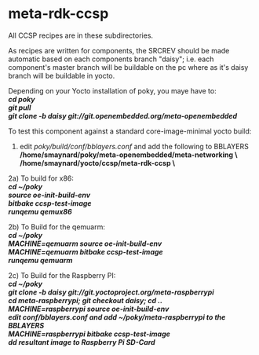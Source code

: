 meta-rdk-ccsp
=============

All CCSP recipes are in these subdirectories.

As recipes are written for components, the SRCREV should be made automatic based on each components branch "daisy"; i.e. each component's master branch will be buildable on the pc where as it's daisy branch will be buildable in yocto.

Depending on your Yocto installation of poky, you maye have to:<br>
<b><i>cd poky</i></b><br>
<b><i>git pull</i></b><br>
<b><i>git clone -b daisy git://git.openembedded.org/meta-openembedded</i></b><br>

To test this component against a standard core-image-minimal yocto build:

1) edit <i>poky/build/conf/bblayers.conf</i> and add the following to BBLAYERS<br>
   <b>/home/smaynard/poky/meta-openembedded/meta-networking \\</b><br>
   <b>/home/smaynard/yocto/ccsp/meta-rdk-ccsp \\</b>

2a) To build for x86:<br>
<b><i>cd ~/poky</i></b><br>
<b><i>source oe-init-build-env</i></b><br>
<b><i>bitbake ccsp-test-image</i></b><br>
<b><i>runqemu qemux86</i></b><br>

2b) To Build for the qemuarm:<br>
<b><i>cd ~/poky</i></b><br>
<b><i>MACHINE=qemuarm source oe-init-build-env</i></b><br>
<b><i>MACHINE=qemuarm bitbake ccsp-test-image</i></b><br>
<b><i>runqemu qemuarm</i></b><br>

2c) To Build for the Raspberry PI:<br>
<b><i>cd ~/poky</i></b><br>
<b><i>git clone -b daisy git://git.yoctoproject.org/meta-raspberrypi</i></b><br>
<b><i>cd meta-raspberrypi; git checkout daisy; cd ..</i></b><br>
<b><i>MACHINE=raspberrypi source oe-init-build-env</i></b><br>
<b><i>edit conf/bblayers.conf and add ~/poky/meta-raspberrypi to the BBLAYERS</i></b><br>
<b><i>MACHINE=raspberrypi bitbake ccsp-test-image</i></b><br>
<b><i>dd resultant image to Raspberry Pi SD-Card</i></b><br>
